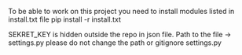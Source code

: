 To be able to work on this project you need to install modules listed in install.txt file
pip install -r install.txt 

SEKRET_KEY  is hidden outside the repo in json file.
Path to the file -> settings.py please do not change the path or gitignore settings.py




